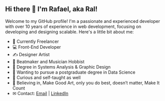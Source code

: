 ## Hi there 👋 I'm Rafael, aka Ral!
Welcome to my GitHub profile! I'm a passionate and experienced developer with over 10 years of experience in web development, focusing on developing and designing scalable. Here's a little bit about me:
- 🔭 Currently Freelancer
- 💻 Front-End Developer
- ✍ Designer Artist 
- 🎸 Beatmaker and Musician Hobbist
- 📘 Degree in Systems Analysis & Graphic Design
- 🎇 Wanting to pursue a postgraduate degree in Data Science
- 💬 Curious and self-taught as well
- 🎨 Believing in, Make Good Art, only you do best, doesn’t matter, Make It Count
- ✉ Contact: <a href="mailto:ralfael.queiroz@live.com">Email</a> | <a href="https://www.linkedin.com/in/rafael-queiroz-4914a0106/">LinkedIn</a>


<!--
**Ralfael/ralfael** is a ✨ _special_ ✨ repository because its `README.md` (this file) appears on your GitHub profile.

Here are some ideas to get you started:

- 🔭 I’m currently working on ...
- 🌱 I’m currently learning ...
- 👯 I’m looking to collaborate on ...
- 🤔 I’m looking for help with ...
- 💬 Ask me about ...
- 📫 How to reach me: ...
- 😄 Pronouns: ...
- ⚡ Fun fact: ...
-->
